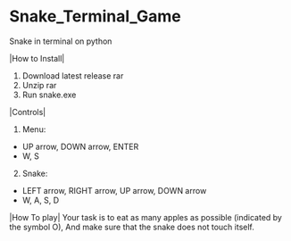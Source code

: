 # Snake_Terminal_Game
Snake in terminal on python

|How to Install|
1. Download latest release rar
2. Unzip rar
3. Run snake.exe 

|Controls|
1. Menu:
- UP arrow, DOWN arrow, ENTER
- W, S
2. Snake:
- LEFT arrow, RIGHT arrow, UP arrow, DOWN arrow
- W, A, S, D

|How To play|
Your task is to eat as many apples as possible (indicated by the symbol O), And make sure that the snake does not touch itself.